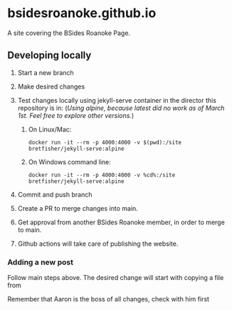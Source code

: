 # bsidesroanoke.github.io

A site covering the BSides Roanoke Page.

## Developing locally


1. Start a new branch
2. Make desired changes
3. Test changes locally using jekyll-serve container in the director this repository is in: (*Using alpine, because latest did no work as of March 1st. Feel free to explore other versions.*)

   1. On Linux/Mac:

          docker run -it --rm -p 4000:4000 -v $(pwd):/site bretfisher/jekyll-serve:alpine

   2. On Windows command line:

          docker run -it --rm -p 4000:4000 -v %cd%:/site bretfisher/jekyll-serve:alpine

4. Commit and push branch
5. Create a PR to merge changes into main.
6. Get approval from another BSides Roanoke member, in order to merge to main.
7. Github actions will take care of publishing the website.

### Adding a new post

Follow main steps above.  The desired change will start with copying a file from

Remember that Aaron is the boss of all changes, check with him first